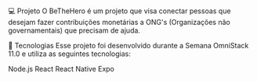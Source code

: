 💻 Projeto
O BeTheHero é um projeto que visa conectar pessoas que desejam fazer contribuições monetárias a ONG's (Organizações não governamentais) que precisam de ajuda.

🚀 Tecnologias
Esse projeto foi desenvolvido durante a Semana OmniStack 11.0 e utiliza as seguintes tecnologias:

Node.js
React
React Native
Expo
